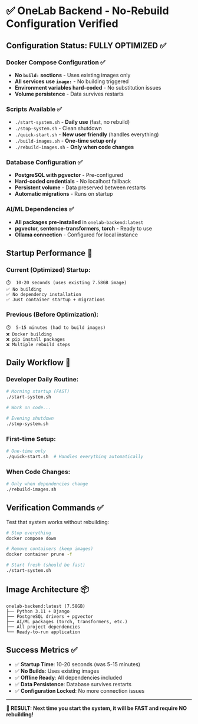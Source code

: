 # ✅ OneLab Backend - No-Rebuild Configuration Verified

## Configuration Status: FULLY OPTIMIZED ✅

### Docker Compose Configuration ✅
- **No `build:` sections** - Uses existing images only
- **All services use `image:`** - No building triggered
- **Environment variables hard-coded** - No substitution issues
- **Volume persistence** - Data survives restarts

### Scripts Available ✅
- `./start-system.sh` - **Daily use** (fast, no rebuild)
- `./stop-system.sh` - Clean shutdown
- `./quick-start.sh` - **New user friendly** (handles everything)
- `./build-images.sh` - **One-time setup only**
- `./rebuild-images.sh` - **Only when code changes**

### Database Configuration ✅
- **PostgreSQL with pgvector** - Pre-configured
- **Hard-coded credentials** - No localhost fallback
- **Persistent volume** - Data preserved between restarts
- **Automatic migrations** - Runs on startup

### AI/ML Dependencies ✅
- **All packages pre-installed** in `onelab-backend:latest`
- **pgvector, sentence-transformers, torch** - Ready to use
- **Ollama connection** - Configured for local instance

## Startup Performance 🚀

### Current (Optimized) Startup:
```
⏱️  10-20 seconds (uses existing 7.58GB image)
✅ No building
✅ No dependency installation
✅ Just container startup + migrations
```

### Previous (Before Optimization):
```
⏱️  5-15 minutes (had to build images)
❌ Docker building
❌ pip install packages
❌ Multiple rebuild steps
```

## Daily Workflow 🔄

### Developer Daily Routine:
```bash
# Morning startup (FAST)
./start-system.sh

# Work on code...

# Evening shutdown
./stop-system.sh
```

### First-time Setup:
```bash
# One-time only
./quick-start.sh  # Handles everything automatically
```

### When Code Changes:
```bash
# Only when dependencies change
./rebuild-images.sh
```

## Verification Commands ✅

Test that system works without rebuilding:
```bash
# Stop everything
docker compose down

# Remove containers (keep images)
docker container prune -f

# Start fresh (should be fast)
./start-system.sh
```

## Image Architecture 📦

```
onelab-backend:latest (7.58GB)
├── Python 3.11 + Django
├── PostgreSQL drivers + pgvector
├── AI/ML packages (torch, transformers, etc.)
├── All project dependencies
└── Ready-to-run application
```

## Success Metrics ✅

- ✅ **Startup Time**: 10-20 seconds (was 5-15 minutes)
- ✅ **No Builds**: Uses existing images
- ✅ **Offline Ready**: All dependencies included
- ✅ **Data Persistence**: Database survives restarts
- ✅ **Configuration Locked**: No more connection issues

---

**🎯 RESULT: Next time you start the system, it will be FAST and require NO rebuilding!**
